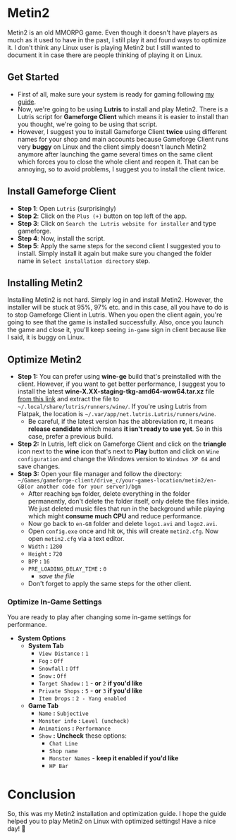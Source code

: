 # Metin2
Metin2 is an old MMORPG game. Even though it doesn't have players as much as it used to have in the past, I still play it and found ways to optimize it. I don't think any Linux user is playing Metin2 but I still wanted to document it in case there are people thinking of playing it on Linux.
## Get Started
- First of all, make sure your system is ready for gaming following [my guide](https://github.com/cutiepenguins/Linux-Gaming-Guide/blob/main/Linux-Gaming-Guide.md).
- Now, we're going to be using **Lutris** to install and play Metin2. There is a Lutris script for **Gameforge Client** which means it is easier to install than you thought, we're going to be using that script.
- However, I suggest you to install Gameforge Client **twice** using different names for your shop and main accounts because Gameforge Client runs very **buggy** on Linux and the client simply doesn't launch Metin2 anymore after launching the game several times on the same client which forces you to close the whole client and reopen it. That can be annoying, so to avoid problems, I suggest you to install the client twice.
## Install Gameforge Client
- **Step 1**: Open `Lutris` (surprisingly)
- **Step 2**: Click on the `Plus (+)` button on top left of the app.
- **Step 3**: Click on `Search the Lutris website for installer` and type gameforge.
- **Step 4**: Now, install the script.
- **Step 5**: Apply the same steps for the second client I suggested you to install. Simply install it again but make sure you changed the folder name in `Select installation directory` step.
## Installing Metin2
Installing Metin2 is not hard. Simply log in and install Metin2. However, the installer will be stuck at 95%, 97% etc. and in this case, all you have to do is to stop Gameforge Client in Lutris. When you open the client again, you're going to see that the game is installed successfully. Also, once you launch the game and close it, you'll keep seeing `in-game` sign in client because like I said, it is buggy on Linux.
## Optimize Metin2
- **Step 1:** You can prefer using **wine-ge** build that's preinstalled with the client. However, if you want to get better performance, I suggest you to install the latest **wine-X.XX-staging-tkg-amd64-wow64.tar.xz** file [from this link](https://github.com/Kron4ek/Wine-Builds/releases) and extract the file to `~/.local/share/lutris/runners/wine/`. If you're using Lutris from Flatpak, the location is `~/.var/app/net.lutris.Lutris/runners/wine`.
    - Be careful, if the latest version has the abbreviation **rc**, it means **release candidate** which means **it isn't ready to use yet**. So in this case, prefer a previous build.
- **Step 2:** In Lutris, left click on Gameforge Client and click on the **triangle** icon next to the **wine** icon that's next to **Play** button and click on `Wine configuration` and change the Windows version to `Windows XP 64` and save changes.
- **Step 3:** Open your file manager and follow the directory:
`~/Games/gameforge-client/drive_c/your-games-location/metin2/en-GB(or another code for your server)/bgm`
    - After reaching `bgm` folder, delete everything in the folder permanently, don't delete the folder itself, only delete the files inside. We just deleted music files that run in the background while playing which might **consume much CPU** and reduce performance.
    - Now go back to `en-GB` folder and delete `logo1.avi` and `logo2.avi`.
    - Open `config.exe` once and hit `OK`, this will create `metin2.cfg`. Now open `metin2.cfg` via a text editor.
    - `Width` **:** `1280`
    - `Height` **:** `720`
    - `BPP` **:** `16`
    - `PRE_LOADING_DELAY_TIME` **:** `0`
      - *save the file*
    - Don't forget to apply the same steps for the other client.
### Optimize In-Game Settings
You are ready to play after changing some in-game settings for performance.
- **System Options**
  - **System Tab**
    - `View Distance` **:** `1`
    - `Fog` **:** `Off`
    - `Snowfall` **:** `Off`
    - `Snow` **:** `Off`
    - `Target Shadow` **:** `1` - **or** `2` **if you'd like**
    - `Private Shops` **:** `5` - **or** `3` **if you'd like**
    - `Item Drops` **:** `2 - Yang enabled`
  - **Game Tab**
    - `Name` **:** `Subjective`
    - `Monster info` **:** `Level (uncheck)`
    - `Animations` **:** `Performance`
    - `Show` **:** **Uncheck** these options:
      - `Chat Line`
      - `Shop name`
      - `Monster Names` - **keep it enabled if you'd like**
      - `HP Bar`
# Conclusion
So, this was my Metin2 installation and optimization guide. I hope the guide helped you to play Metin2 on Linux with optimized settings! Have a nice day! 🐧
